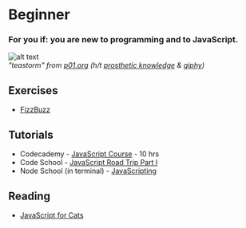 # Beginner

### For you if: you are new to programming and to JavaScript.

![alt text](http://i.giphy.com/yYfBVEFwVKD4c.gif "teastorm")<br>
*"teastorm" from [p01.org](http://www.p01.org/tea_storm/) (h/t [prosthetic knowledge](http://prostheticknowledge.tumblr.com/post/68618897827/252-byte-demos-of-p01-visual-coding-experiments) & [giphy](http://giphy.com))*


## Exercises
- [FizzBuzz](http://www.codecademy.com/courses/fizzbuzz/2/1)

## Tutorials
- Codecademy - [JavaScript Course](https://www.codecademy.com/learn/javascript) - 10 hrs
- Code School - [JavaScript Road Trip Part I](https://www.codeschool.com/courses/javascript-road-trip-part-1)
- Node School (in terminal) - [JavaScripting](https://github.com/sethvincent/javascripting)

## Reading
- [JavaScript for Cats](http://jsforcats.com/)

